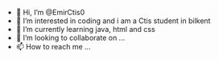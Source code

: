 - 👋 Hi, I’m @EmirCtis0
- 👀 I’m interested in coding and i am a Ctis student in bilkent 
- 🌱 I’m currently learning java, html and css
- 💞️ I’m looking to collaborate on ...
- 📫 How to reach me ...

<!---
EmirCtis0/EmirCtis0 is a ✨ special ✨ repository because its `README.md` (this file) appears on your GitHub profile.
You can click the Preview link to take a look at your changes.
--->
